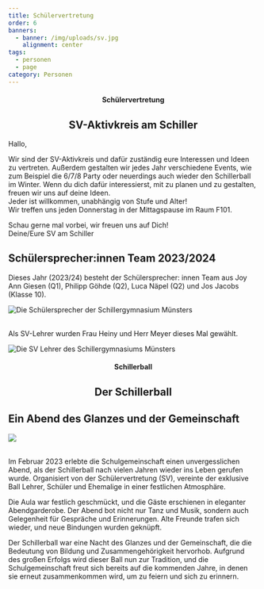 ```yaml
---
title: Schülervertretung
order: 6
banners:
  - banner: /img/uploads/sv.jpg
    alignment: center
tags:
  - personen
  - page
category: Personen
---
```

<center><div class="title"><h4>Schülervertretung</h4><h2>SV-Aktivkreis am Schiller </h2></div></center>

Hallo, 

Wir sind der SV-Aktivkreis und dafür zuständig eure Interessen und Ideen zu vertreten. Außerdem gestalten wir jedes Jahr verschiedene Events, wie zum Beispiel die 6/7/8 Party oder neuerdings auch wieder den Schillerball im Winter. Wenn du dich dafür interessierst, mit zu planen und zu gestalten, freuen wir uns auf deine Ideen.  \
Jeder ist willkommen, unabhängig von Stufe und Alter! \
Wir treffen uns jeden Donnerstag in der Mittagspause im Raum F101. 

Schau gerne mal vorbei, wir freuen uns auf Dich! \
Deine/Eure SV am Schiller 

## Schülersprecher:innen Team 2023/2024

Dieses Jahr (2023/24) besteht der Schülersprecher: innen Team aus Joy Ann Giesen (Q1), Philipp Göhde (Q2), Luca Näpel (Q2) und Jos Jacobs (Klasse 10). 

![Die Schülersprecher der Schillergymnasium Münsters](/img/uploads/schülersprecher.jpg)

\
Als SV-Lehrer wurden Frau Heiny und Herr Meyer dieses Mal gewählt. 

![Die SV Lehrer des Schillergymnasiums Münsters](/img/uploads/sv_lehrer.jpg)

<center><div class="title"><h4>Schillerball</h4><h2>Der Schillerball</h2></div></center>

## Ein Abend des Glanzes und der Gemeinschaft

![](/img/uploads/png-image.png)

\
Im Februar 2023 erlebte die Schulgemeinschaft einen unvergesslichen Abend, als der Schillerball nach vielen Jahren wieder ins Leben gerufen wurde. Organisiert von der Schülervertretung (SV), vereinte der exklusive Ball Lehrer, Schüler und Ehemalige in einer festlichen Atmosphäre. 

Die Aula war festlich geschmückt, und die Gäste erschienen in eleganter Abendgarderobe. Der Abend bot nicht nur Tanz und Musik, sondern auch Gelegenheit für Gespräche und Erinnerungen. Alte Freunde trafen sich wieder, und neue Bindungen wurden geknüpft. 

Der Schillerball war eine Nacht des Glanzes und der Gemeinschaft, die die Bedeutung von Bildung und Zusammengehörigkeit hervorhob. Aufgrund des großen Erfolgs wird dieser Ball nun zur Tradition, und die Schulgemeinschaft freut sich bereits auf die kommenden Jahre, in denen sie erneut zusammenkommen wird, um zu feiern und sich zu erinnern.
